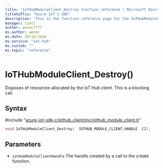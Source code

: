 ```yaml
---                             
title: "IoTHubModuleClient_Destroy function reference | Microsoft Docs" 
titleSuffix: "Azure IoT C SDK"            
description: "This is the function reference page for the IoTHubModuleClient_Destroy() function in the Azure IoT C SDK. This SDK is used with Azure IoT Hub and Azure IoT Hub Device Provisioning Service"            
manager: timlt                 
author: wesmc7777              
ms.author: wesmc               
ms.date: 10/16/2018                    
ms.service: "iot-hub"             
ms.custom: ""                
ms.topic: "reference"        
---                            
```


# IoTHubModuleClient_Destroy()

Disposes of resources allocated by the IoT Hub client. This is a blocking call.

## Syntax

\#include "[azure-iot-sdk-c/iothub_client/inc/iothub_module_client.h](../iothub-module-client-h.md)"  
```C
void IoTHubModuleClient_Destroy(  IOTHUB_MODULE_CLIENT_HANDLE  C2);
```

## Parameters
* `iotHubModuleClientHandle` The handle created by a call to the create function.

